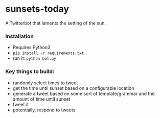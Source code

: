 # sunsets-today
A Twitterbot that laments the setting of the sun.

### Installation
- Requires Python3
- `pip install -r requirements.txt`
- run it: `python bot.py`

### Key things to build:

- randomly select times to tweet 
- get the time until sunset based on a configurable location
- generate a tweet based on some sort of template/grammar and the amount of time
  until sunset
- tweet it 
- potentially, respond to tweets

